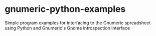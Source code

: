 # gnumeric-python-examples
Simple program examples for interfacing to the Gnumeric spreadsheet using Python and Gnumeric's Gnome introspection interface
